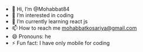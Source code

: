 - 👋 Hi, I’m @Mohabbat84
- 👀 I’m interested in coding 
- 🌱 I’m currently learning react js
- 📫 How to reach me mohabbatkosariya@gmail.com
- 😄 Pronouns: he
- ⚡ Fun fact: I have only mobile for coding 

<!---
Mohabbat84/Mohabbat84 is a ✨ special ✨ repository because its `README.md` (this file) appears on your GitHub profile.
You can click the Preview link to take a look at your changes.
--->
